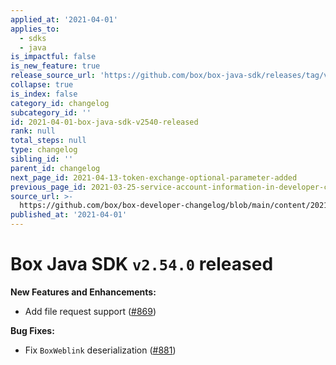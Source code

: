 ```yaml
---
applied_at: '2021-04-01'
applies_to:
  - sdks
  - java
is_impactful: false
is_new_feature: true
release_source_url: 'https://github.com/box/box-java-sdk/releases/tag/v2.54.0'
collapse: true
is_index: false
category_id: changelog
subcategory_id: ''
id: 2021-04-01-box-java-sdk-v2540-released
rank: null
total_steps: null
type: changelog
sibling_id: ''
parent_id: changelog
next_page_id: 2021-04-13-token-exchange-optional-parameter-added
previous_page_id: 2021-03-25-service-account-information-in-developer-console
source_url: >-
  https://github.com/box/box-developer-changelog/blob/main/content/2021/04-01-box-java-sdk-v2540-released.md
published_at: '2021-04-01'
---
```

# Box Java SDK `v2.54.0` released

**New Features and Enhancements:**

* Add file request support ([#869][1])

**Bug Fixes:**

* Fix `BoxWeblink` deserialization ([#881][2])

[1]: https://github.com/box/box-java-sdk/pull/869

[2]: https://github.com/box/box-java-sdk/pull/881